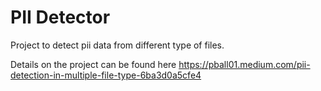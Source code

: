 # PII Detector
Project to detect pii data from different type of files.

Details on the project can be found here https://pball01.medium.com/pii-detection-in-multiple-file-type-6ba3d0a5cfe4
